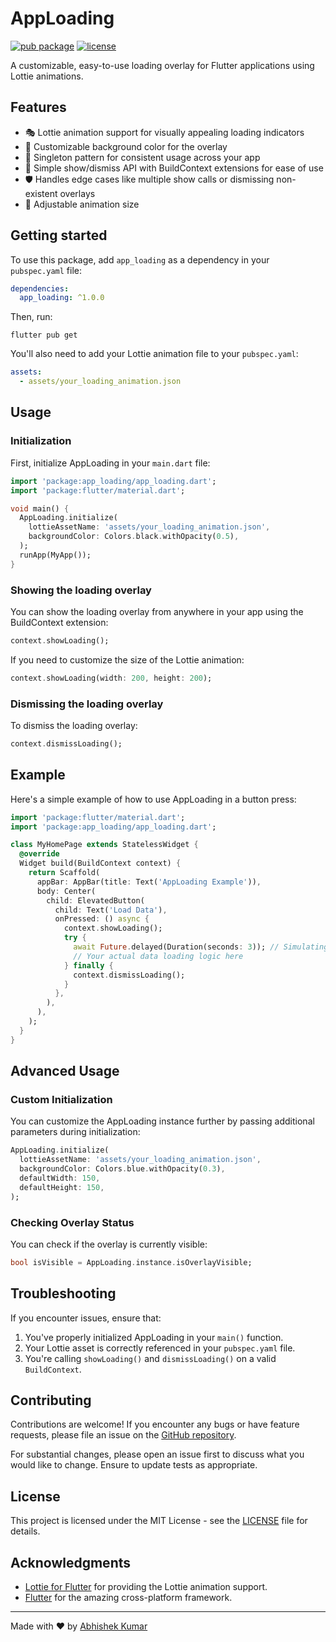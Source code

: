 # AppLoading

[![pub package](https://img.shields.io/pub/v/app_loading.svg)](https://pub.dev/packages/app_loading)
[![license](https://img.shields.io/badge/license-MIT-blue.svg)](https://opensource.org/licenses/MIT)

A customizable, easy-to-use loading overlay for Flutter applications using Lottie animations.

## Features

- 🎭 Lottie animation support for visually appealing loading indicators
- 🎨 Customizable background color for the overlay
- 🔄 Singleton pattern for consistent usage across your app
- 🚀 Simple show/dismiss API with BuildContext extensions for ease of use
- 🛡️ Handles edge cases like multiple show calls or dismissing non-existent overlays
- 📏 Adjustable animation size

## Getting started

To use this package, add `app_loading` as a dependency in your `pubspec.yaml` file:

```yaml
dependencies:
  app_loading: ^1.0.0
```

Then, run:

```
flutter pub get
```

You'll also need to add your Lottie animation file to your `pubspec.yaml`:

```yaml
assets:
  - assets/your_loading_animation.json
```

## Usage

### Initialization

First, initialize AppLoading in your `main.dart` file:

```dart
import 'package:app_loading/app_loading.dart';
import 'package:flutter/material.dart';

void main() {
  AppLoading.initialize(
    lottieAssetName: 'assets/your_loading_animation.json',
    backgroundColor: Colors.black.withOpacity(0.5),
  );
  runApp(MyApp());
}
```

### Showing the loading overlay

You can show the loading overlay from anywhere in your app using the BuildContext extension:

```dart
context.showLoading();
```

If you need to customize the size of the Lottie animation:

```dart
context.showLoading(width: 200, height: 200);
```

### Dismissing the loading overlay

To dismiss the loading overlay:

```dart
context.dismissLoading();
```

## Example

Here's a simple example of how to use AppLoading in a button press:

```dart
import 'package:flutter/material.dart';
import 'package:app_loading/app_loading.dart';

class MyHomePage extends StatelessWidget {
  @override
  Widget build(BuildContext context) {
    return Scaffold(
      appBar: AppBar(title: Text('AppLoading Example')),
      body: Center(
        child: ElevatedButton(
          child: Text('Load Data'),
          onPressed: () async {
            context.showLoading();
            try {
              await Future.delayed(Duration(seconds: 3)); // Simulating an async operation
              // Your actual data loading logic here
            } finally {
              context.dismissLoading();
            }
          },
        ),
      ),
    );
  }
}
```

## Advanced Usage

### Custom Initialization

You can customize the AppLoading instance further by passing additional parameters during initialization:

```dart
AppLoading.initialize(
  lottieAssetName: 'assets/your_loading_animation.json',
  backgroundColor: Colors.blue.withOpacity(0.3),
  defaultWidth: 150,
  defaultHeight: 150,
);
```

### Checking Overlay Status

You can check if the overlay is currently visible:

```dart
bool isVisible = AppLoading.instance.isOverlayVisible;
```

## Troubleshooting

If you encounter issues, ensure that:

1. You've properly initialized AppLoading in your `main()` function.
2. Your Lottie asset is correctly referenced in your `pubspec.yaml` file.
3. You're calling `showLoading()` and `dismissLoading()` on a valid `BuildContext`.

## Contributing

Contributions are welcome! If you encounter any bugs or have feature requests, please file an issue on the [GitHub repository](https://github.com/yourusername/app_loading/issues).

For substantial changes, please open an issue first to discuss what you would like to change. Ensure to update tests as appropriate.

## License

This project is licensed under the MIT License - see the [LICENSE](LICENSE) file for details.

## Acknowledgments

- [Lottie for Flutter](https://pub.dev/packages/lottie) for providing the Lottie animation support.
- [Flutter](https://flutter.dev/) for the amazing cross-platform framework.

---

Made with ❤️ by [Abhishek Kumar](https://github.com/abhiiishek2000)